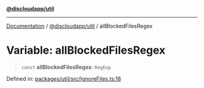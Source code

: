 [**@discloudapp/util**](../README.md)

***

[Documentation](../../../packages.md) / [@discloudapp/util](../README.md) / allBlockedFilesRegex

# Variable: allBlockedFilesRegex

> `const` **allBlockedFilesRegex**: `RegExp`

Defined in: [packages/util/src/IgnoreFiles.ts:18](https://github.com/discloud/discloud.app/blob/8d6df0b18784d1a4408701ac8e6b9db44dbb7133/packages/util/src/IgnoreFiles.ts#L18)

